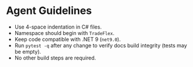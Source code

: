 # Agent Guidelines

- Use 4-space indentation in C# files.
- Namespace should begin with `TradeFlex`.
- Keep code compatible with .NET 9 (`net9.0`).
- Run `pytest -q` after any change to verify docs build integrity (tests may be empty).
- No other build steps are required.
